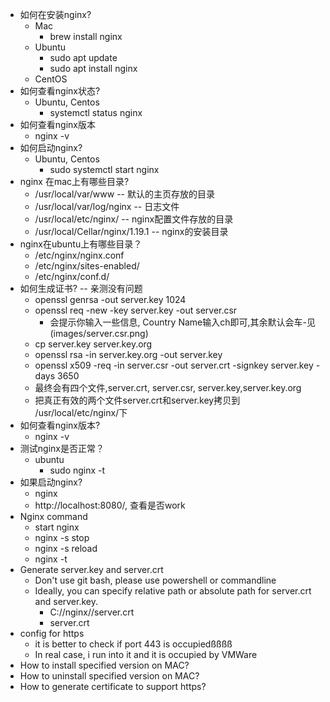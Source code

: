 
* 如何在安装nginx?
  * Mac
    * brew install nginx
  * Ubuntu
    * sudo apt update
    * sudo apt install nginx
  * CentOS
* 如何查看nginx状态?
  * Ubuntu, Centos
    * systemctl status nginx
* 如何查看nginx版本
  * nginx -v
* 如何启动nginx?
  * Ubuntu, Centos
    * sudo systemctl start nginx
* nginx 在mac上有哪些目录?
  * /usr/local/var/www -- 默认的主页存放的目录
  * /usr/local/var/log/nginx -- 日志文件
  * /usr/local/etc/nginx/ -- nginx配置文件存放的目录
  * /usr/local/Cellar/nginx/1.19.1 -- nginx的安装目录
* nginx在ubuntu上有哪些目录？
  * /etc/nginx/nginx.conf 
  * /etc/nginx/sites-enabled/
  * /etc/nginx/conf.d/
* 如何生成证书? -- 亲测没有问题
  * openssl genrsa -out server.key 1024
  * openssl req -new -key server.key -out server.csr
    * 会提示你输入一些信息, Country Name输入ch即可,其余默认会车-见(images/server.csr.png)
  * cp server.key server.key.org
  * openssl rsa -in server.key.org -out server.key
  * openssl x509 -req -in server.csr -out server.crt -signkey server.key -days 3650
  * 最终会有四个文件,server.crt, server.csr, server.key,server.key.org
  * 把真正有效的两个文件server.crt和server.key拷贝到 /usr/local/etc/nginx/下
* 如何查看nginx版本?
  * nginx -v
* 测试nginx是否正常？
  * ubuntu
    * sudo nginx -t
* 如果启动nginx?
  * nginx
  * http://localhost:8080/, 查看是否work
* Nginx command
  * start nginx
  * nginx -s stop
  * nginx -s reload
  * nginx -t
* Generate server.key and server.crt
    * Don't use git bash, please use powershell or commandline
    * Ideally, you can specify relative path or absolute path for server.crt and server.key.
        * C://nginx//server.crt
        * server.crt
* config for https
  * it is better to check if port 443 is occupiedßßßß
  * In real case, i run into it and it is occupied by VMWare
* How to install specified version on MAC?
* How to uninstall specified version on MAC?
* How to generate certificate to support https?